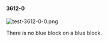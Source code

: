 #### 3612-0
![test-3612-0-0.png](https://github.com/lil-lab/nlvr/raw/master/nlvr/test/images/4/test-3612-0-0.png "test-3612-0-0.png")

There is no blue block on a blue block.